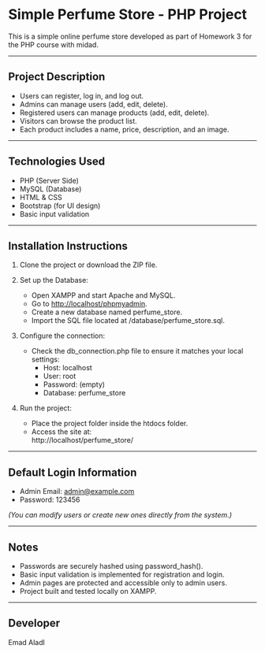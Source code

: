 # Simple Perfume Store - PHP Project

This is a simple online perfume store developed as part of Homework 3 for the PHP course with midad.

---

## Project Description
- Users can register, log in, and log out.
- Admins can manage users (add, edit, delete).
- Registered users can manage products (add, edit, delete).
- Visitors can browse the product list.
- Each product includes a name, price, description, and an image.

---

## Technologies Used
- PHP (Server Side)
- MySQL (Database)
- HTML & CSS
- Bootstrap (for UI design)
- Basic input validation

---

## Installation Instructions

1. Clone the project or download the ZIP file.

2. Set up the Database:
   - Open XAMPP and start Apache and MySQL.
   - Go to [http://localhost/phpmyadmin](http://localhost/phpmyadmin).
   - Create a new database named perfume_store.
   - Import the SQL file located at /database/perfume_store.sql.

3. Configure the connection:
   - Check the db_connection.php file to ensure it matches your local settings:
     - Host: localhost
     - User: root
     - Password: (empty)
     - Database: perfume_store

4. Run the project:
   - Place the project folder inside the htdocs folder.
   - Access the site at:  
     http://localhost/perfume_store/

---

## Default Login Information
- Admin Email: admin@example.com
- Password: 123456
  
*(You can modify users or create new ones directly from the system.)*

---

## Notes
- Passwords are securely hashed using password_hash().
- Basic input validation is implemented for registration and login.
- Admin pages are protected and accessible only to admin users.
- Project built and tested locally on XAMPP.

---
## Developer
Emad Aladl